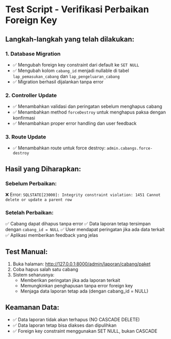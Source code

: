 # Test Script - Verifikasi Perbaikan Foreign Key

## Langkah-langkah yang telah dilakukan:

### 1. Database Migration
- ✅ Mengubah foreign key constraint dari default ke `SET NULL`
- ✅ Mengubah kolom `cabang_id` menjadi nullable di tabel `lap_pemasukan_cabang` dan `lap_pengeluaran_cabang`
- ✅ Migration berhasil dijalankan tanpa error

### 2. Controller Update
- ✅ Menambahkan validasi dan peringatan sebelum menghapus cabang
- ✅ Menambahkan method `forceDestroy` untuk menghapus paksa dengan konfirmasi
- ✅ Menambahkan proper error handling dan user feedback

### 3. Route Update
- ✅ Menambahkan route untuk force destroy: `admin.cabangs.force-destroy`

## Hasil yang Diharapkan:

### Sebelum Perbaikan:
❌ Error: `SQLSTATE[23000]: Integrity constraint violation: 1451 Cannot delete or update a parent row`

### Setelah Perbaikan:
✅ Cabang dapat dihapus tanpa error
✅ Data laporan tetap tersimpan dengan `cabang_id = NULL`
✅ User mendapat peringatan jika ada data terkait
✅ Aplikasi memberikan feedback yang jelas

## Test Manual:
1. Buka halaman: http://127.0.0.1:8000/admin/laporan/cabang/paket
2. Coba hapus salah satu cabang
3. Sistem seharusnya:
   - Memberikan peringatan jika ada laporan terkait
   - Memungkinkan penghapusan tanpa error foreign key
   - Menjaga data laporan tetap ada (dengan cabang_id = NULL)

## Keamanan Data:
- ✅ Data laporan tidak akan terhapus (NO CASCADE DELETE)
- ✅ Data laporan tetap bisa diakses dan dipulihkan
- ✅ Foreign key constraint menggunakan SET NULL, bukan CASCADE
